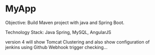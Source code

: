 # MyApp


Objective: Build Maven project with java and Spring Boot.  

Technology Stack: Java Spring, MySQL, AngularJS


version 4 will show Tomcat Clustering and also show configuration of jenkins using Github Webhook trigger 
checking...
